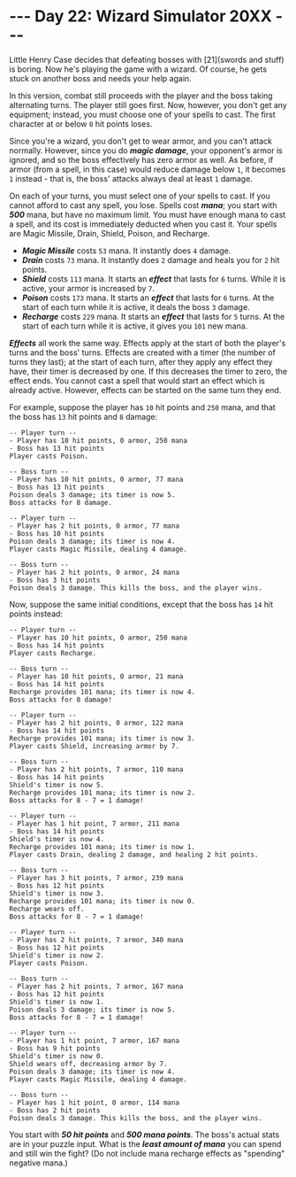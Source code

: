 # --- Day 22: Wizard Simulator 20XX ---

Little Henry Case decides that defeating bosses with [21](swords and stuff) is boring.  Now he's playing the game with a <span title="Being a !@#$% Sorcerer.">wizard</span>.  Of course, he gets stuck on another boss and needs your help again.


In this version, combat still proceeds with the player and the boss taking alternating turns.  The player still goes first.  Now, however, you don't get any equipment; instead, you must choose one of your spells to cast.  The first character at or below <code>0</code> hit points loses.


Since you're a wizard, you don't get to wear armor, and you can't attack normally.  However, since you do <em><b>magic damage</b></em>, your opponent's armor is ignored, and so the boss effectively has zero armor as well.  As before, if armor (from a spell, in this case) would reduce damage below <code>1</code>, it becomes <code>1</code> instead - that is, the boss' attacks always deal at least <code>1</code> damage.


On each of your turns, you must select one of your spells to cast.  If you cannot afford to cast any spell, you lose.  Spells cost <em><b>mana</b></em>; you start with <em><b>500</b></em> mana, but have no maximum limit.  You must have enough mana to cast a spell, and its cost is immediately deducted when you cast it.  Your spells are Magic Missile, Drain, Shield, Poison, and Recharge.


<ul>
<li><em><b>Magic Missile</b></em> costs <code>53</code> mana.  It instantly does <code>4</code> damage.</li>
<li><em><b>Drain</b></em> costs <code>73</code> mana.  It instantly does <code>2</code> damage and heals you for <code>2</code> hit points.</li>
<li><em><b>Shield</b></em> costs <code>113</code> mana.  It starts an <em><b>effect</b></em> that lasts for <code>6</code> turns.  While it is active, your armor is increased by <code>7</code>.</li>
<li><em><b>Poison</b></em> costs <code>173</code> mana.  It starts an <em><b>effect</b></em> that lasts for <code>6</code> turns.  At the start of each turn while it is active, it deals the boss <code>3</code> damage.</li>
<li><em><b>Recharge</b></em> costs <code>229</code> mana.  It starts an <em><b>effect</b></em> that lasts for <code>5</code> turns.  At the start of each turn while it is active, it gives you <code>101</code> new mana.</li>
</ul>
<em><b>Effects</b></em> all work the same way.  Effects apply at the start of both the player's turns and the boss' turns.  Effects are created with a timer (the number of turns they last); at the start of each turn, after they apply any effect they have, their timer is decreased by one.  If this decreases the timer to zero, the effect ends.  You cannot cast a spell that would start an effect which is already active.  However, effects can be started on the same turn they end.


For example, suppose the player has <code>10</code> hit points and <code>250</code> mana, and that the boss has <code>13</code> hit points and <code>8</code> damage:


<pre><code>-- Player turn --
- Player has 10 hit points, 0 armor, 250 mana
- Boss has 13 hit points
Player casts Poison.

-- Boss turn --
- Player has 10 hit points, 0 armor, 77 mana
- Boss has 13 hit points
Poison deals 3 damage; its timer is now 5.
Boss attacks for 8 damage.

-- Player turn --
- Player has 2 hit points, 0 armor, 77 mana
- Boss has 10 hit points
Poison deals 3 damage; its timer is now 4.
Player casts Magic Missile, dealing 4 damage.

-- Boss turn --
- Player has 2 hit points, 0 armor, 24 mana
- Boss has 3 hit points
Poison deals 3 damage. This kills the boss, and the player wins.
</code></pre>
Now, suppose the same initial conditions, except that the boss has <code>14</code> hit points instead:


<pre><code>-- Player turn --
- Player has 10 hit points, 0 armor, 250 mana
- Boss has 14 hit points
Player casts Recharge.

-- Boss turn --
- Player has 10 hit points, 0 armor, 21 mana
- Boss has 14 hit points
Recharge provides 101 mana; its timer is now 4.
Boss attacks for 8 damage!

-- Player turn --
- Player has 2 hit points, 0 armor, 122 mana
- Boss has 14 hit points
Recharge provides 101 mana; its timer is now 3.
Player casts Shield, increasing armor by 7.

-- Boss turn --
- Player has 2 hit points, 7 armor, 110 mana
- Boss has 14 hit points
Shield's timer is now 5.
Recharge provides 101 mana; its timer is now 2.
Boss attacks for 8 - 7 = 1 damage!

-- Player turn --
- Player has 1 hit point, 7 armor, 211 mana
- Boss has 14 hit points
Shield's timer is now 4.
Recharge provides 101 mana; its timer is now 1.
Player casts Drain, dealing 2 damage, and healing 2 hit points.

-- Boss turn --
- Player has 3 hit points, 7 armor, 239 mana
- Boss has 12 hit points
Shield's timer is now 3.
Recharge provides 101 mana; its timer is now 0.
Recharge wears off.
Boss attacks for 8 - 7 = 1 damage!

-- Player turn --
- Player has 2 hit points, 7 armor, 340 mana
- Boss has 12 hit points
Shield's timer is now 2.
Player casts Poison.

-- Boss turn --
- Player has 2 hit points, 7 armor, 167 mana
- Boss has 12 hit points
Shield's timer is now 1.
Poison deals 3 damage; its timer is now 5.
Boss attacks for 8 - 7 = 1 damage!

-- Player turn --
- Player has 1 hit point, 7 armor, 167 mana
- Boss has 9 hit points
Shield's timer is now 0.
Shield wears off, decreasing armor by 7.
Poison deals 3 damage; its timer is now 4.
Player casts Magic Missile, dealing 4 damage.

-- Boss turn --
- Player has 1 hit point, 0 armor, 114 mana
- Boss has 2 hit points
Poison deals 3 damage. This kills the boss, and the player wins.
</code></pre>
You start with <em><b>50 hit points</b></em> and <em><b>500 mana points</b></em>. The boss's actual stats are in your puzzle input. What is the <em><b>least amount of mana</b></em> you can spend and still win the fight?  (Do not include mana recharge effects as "spending" negative mana.)



